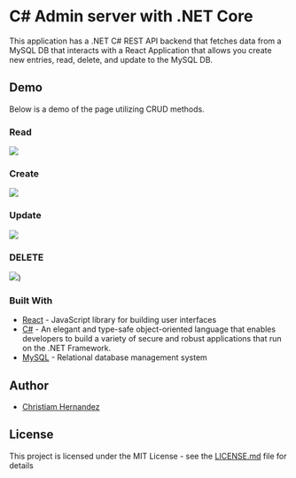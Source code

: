 # C# Admin server with .NET Core
This application has a .NET C# REST API backend that fetches data from a MySQL DB that interacts with a React Application that allows you create new entries, read, delete, and update to the MySQL DB.

## Demo
Below is a demo of the page utilizing CRUD methods.

### Read
![](diagram/demo/read.gif)

### Create
![](diagram/demo/create.gif)

### Update
![](diagram/demo/update.gif)

### DELETE
![](diagram/demo/delete.gif))

### Built With

* [React](https://reactjs.org/docs/getting-started.html) - JavaScript library for building user interfaces
* [C#](https://docs.microsoft.com/en-us/dotnet/csharp/) - An elegant and type-safe object-oriented language that enables developers to build a variety of secure and robust applications that run on the .NET Framework.
* [MySQL](https://dev.mysql.com/doc/) - Relational database management system



## Author
* [Christiam Hernandez](https://github.com/christiamenrique)

## License

This project is licensed under the MIT License - see the [LICENSE.md](LICENSE.md) file for details
